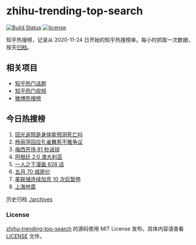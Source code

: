 # zhihu-trending-top-search

[![Build Status](https://github.com/justjavac/zhihu-trending-top-search/workflows/ci/badge.svg?branch=main)](https://github.com/justjavac/zhihu-trending-top-search/actions)
[![license](https://img.shields.io/github/license/justjavac/zhihu-trending-top-search)](https://github.com/justjavac/zhihu-trending-top-search/blob/main/LICENSE)

知乎热搜榜，记录从 2020-11-24 日开始的知乎热搜榜单。每小时抓取一次数据，按天[归档](./archives)。

## 相关项目

- [知乎热门话题](https://github.com/justjavac/zhihu-trending-hot-questions)
- [知乎热门视频](https://github.com/justjavac/zhihu-trending-hot-video)
- [微博热搜榜](https://github.com/justjavac/weibo-trending-hot-search)

## 今日热搜榜

<!-- BEGIN -->
<!-- 最后更新时间 Fri Jun 16 2023 11:08:01 GMT+0800 (China Standard Time) -->

1. [回光返照是身体能预测死亡吗](https://www.zhihu.com/search?q=%E5%9B%9E%E5%85%89%E8%BF%94%E7%85%A7%E6%98%AF%E8%BA%AB%E4%BD%93%E8%83%BD%E9%A2%84%E6%B5%8B%E6%AD%BB%E4%BA%A1%E5%90%97)
1. [杨丽萍回应孔雀舞惹不雅争议](https://www.zhihu.com/search?q=%E6%9D%A8%E4%B8%BD%E8%90%8D%E5%9B%9E%E5%BA%94%E5%AD%94%E9%9B%80%E8%88%9E%E6%83%B9%E4%B8%8D%E9%9B%85%E4%BA%89%E8%AE%AE)
1. [梅西开场 81 秒进球](https://www.zhihu.com/search?q=%E6%A2%85%E8%A5%BF%E5%BC%80%E5%9C%BA%2081%20%E7%A7%92%E8%BF%9B%E7%90%83)
1. [阿根廷 2:0 澳大利亚](https://www.zhihu.com/search?q=%E9%98%BF%E6%A0%B9%E5%BB%B7%202%3A0%20%E6%BE%B3%E5%A4%A7%E5%88%A9%E4%BA%9A)
1. [一人之下漫画 628 话](https://www.zhihu.com/search?q=%E4%B8%80%E4%BA%BA%E4%B9%8B%E4%B8%8B%E6%BC%AB%E7%94%BB%20628%20%E8%AF%9D)
1. [五月 70 城房价](https://www.zhihu.com/search?q=%E4%BA%94%E6%9C%88%2070%20%E5%9F%8E%E6%88%BF%E4%BB%B7)
1. [美联储连续加息 10 次后暂停](https://www.zhihu.com/search?q=%E7%BE%8E%E8%81%94%E5%82%A8%E8%BF%9E%E7%BB%AD%E5%8A%A0%E6%81%AF%2010%20%E6%AC%A1%E5%90%8E%E6%9A%82%E5%81%9C)
1. [上海地震](https://www.zhihu.com/search?q=%E4%B8%8A%E6%B5%B7%E5%9C%B0%E9%9C%87)

<!-- END -->

历史归档 [./archives](./archives)

### License

[zhihu-trending-top-search](https://github.com/justjavac/zhihu-trending-top-search) 的源码使用 MIT License
发布。具体内容请查看 [LICENSE](./LICENSE) 文件。
